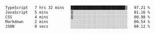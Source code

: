 <!--START_SECTION:waka-->

```txt
TypeScript   7 hrs 32 mins   ████████████████████████▒   97.21 %
JavaScript   5 mins          ▒░░░░░░░░░░░░░░░░░░░░░░░░   01.16 %
CSS          4 mins          ▒░░░░░░░░░░░░░░░░░░░░░░░░   00.98 %
Markdown     2 mins          ░░░░░░░░░░░░░░░░░░░░░░░░░   00.54 %
JSON         0 secs          ░░░░░░░░░░░░░░░░░░░░░░░░░   00.12 %
```

<!--END_SECTION:waka-->
